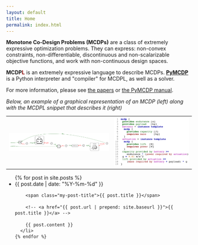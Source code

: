 ```yaml
---
layout: default
title: Home
permalink: index.html
---
```



**Monotone Co-Design Problems (MCDPs)** are a class of extremely expressive optimization problems. They can express: non-convex constraints, non-differentiable, discontinuous and non-scalarizable objective functions, and work with non-continuous design spaces.

<strong>MCDP<span style='color:darkred'>L</span></strong> is an extremely expressive language to describe MCDPs.
**[PyMCDP][PyMCDP]** is a Python interpreter and "compiler" for MCDPL, as well as a solver.

For more information, please see [the papers](/papers/) or [the PyMCDP manual](media/pymcdp-manual.html).


*Below, an example of a graphical representation of an MCDP (left)
along with the MCDPL snippet that describes it (right)*

<table>
 <tr>
 <td><img src="media/battery-out_expected/battery_minimal-greenredsym.png" width="400px"/></td>
 <td><img src="media/battery-out_expected/battery_minimal-syntax_pdf.png" width="300px"/>
 </td>
 </tr>
</table>


<div class="home">

  <!-- <h1 class="page-heading">News</h1> -->


  <!-- <h2 style='margin-top: 10em'> News </h2> -->
  <ul class="post-list">
    {% for post in site.posts %}
      <li>
        <span class="my-post-date">{{ post.date | date: "%Y-%m-%d" }}</span>

        <span class="my-post-title">{{ post.title }}</span>

        <!-- <a href="{{ post.url | prepend: site.baseurl }}">{{ post.title }}</a> -->
  
        {{ post.content }}
      </li>
    {% endfor %}
  </ul>
<!-- 
  <p class="rss-subscribe">subscribe <a href="{{ "/feed.xml" | prepend: site.baseurl }}">via RSS</a></p> -->

</div>


[PyMCDP]: http://github.com/AndreaCensi/mcdp



